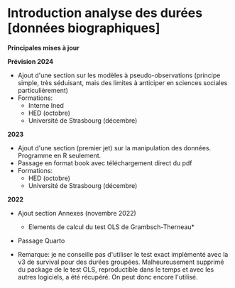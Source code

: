# Introduction analyse des durées [données biographiques]

**Principales mises à jour**

**Prévision 2024**

* Ajout d'une section sur les modèles à pseudo-observations (principe simple, très séduisant, mais des limites à anticiper en sciences sociales particulièrement)
* Formations:
  * Interne Ined
  * HED (octobre)
  * Université de Strasbourg (décembre)  

**2023**
* Ajout d'une section (premier jet) sur la manipulation des données. Programme en R seulement.
* Passage en format book avec téléchargement direct du pdf
* Formations:
  * HED (octobre)
  * Université de Strasbourg (décembre)

**2022**
* Ajout section Annexes (novembre 2022)
  * Elements de calcul du test OLS de Grambsch-Therneau*
* Passage Quarto


* Remarque: je ne conseille pas d'utiliser le test exact implémenté avec la v3 de survival pour des durées groupées. Malheureusement supprimé du package de le test OLS, reproductible dans le temps et avec les autres logiciels, a été récupéré. On peut donc encore l'utilisé.
